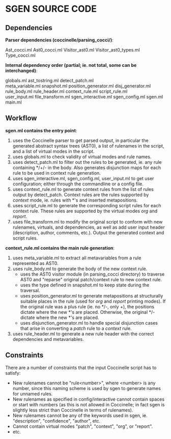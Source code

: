 SGEN SOURCE CODE
================

Dependencies
------------

**Parser dependencies (coccinelle/parsing_cocci/)**:

Ast\_cocci.ml Ast0\_cocci.ml Visitor\_ast0.ml Visitor\_ast0\_types.ml Type\_cocci.ml

**Internal dependency order (partial; ie. not total, some can be interchanged)**:

globals.ml ast\_tostring.ml detect_patch.ml  
meta\_variable.ml snapshot.ml position\_generator.ml disj\_generator.ml  
rule\_body.ml rule\_header.ml context\_rule.ml script\_rule.ml  
user\_input.ml file\_transform.ml sgen\_interactive.ml sgen\_config.ml sgen.ml  
main.ml


Workflow
--------
**sgen.ml contains the entry point**:

 1. uses the Coccinelle parser to get parsed output, in particular the generated abstract syntax trees (AST0), a list of rulenames in the script, and a list of virtual modes in the script.
 2. uses globals.ml to check validity of virtual modes and rule names.
 3. uses detect\_patch.ml to filter out the rules to be generated, ie. any rule containing */+/- in the body. Also generates disjunction maps for each rule to be used in context rule generation.
 4. uses sgen\_interactive.ml, sgen\_config.ml, user\_input.ml to get user configuration; either through the commandline or a config file.
 5. uses context\_rule.ml to generate context rules from the list of rules output by detect\_patch. Context rules are the rules supported by *context* mode, ie. rules with \*'s and inserted metapositions.
 6. uses script\_rule.ml to generate the corresponding script rules for each context rule. These rules are supported by the virtual modes *org* and *report*.
 7. uses file\_transform.ml to modify the original script to conform with new rulenames, virtuals, and dependencies, as well as add user input header (description, author, comments, etc.). Output the generated context and script rules.

**context\_rule.ml contains the main rule generation**:

 1. uses meta\_variable.ml to extract all metavariables from a rule represented as AST0.
 2. uses rule\_body.ml to generate the body of the new context rule.
     - uses the AST0 visitor module (in parsing\_cocci directory) to traverse AST0 and "reparse" original patch/context rule to new context rule.
     - uses the type defined in snapshot.ml to keep state during the traversal.
     - uses position\_generator.ml to generate metapositions at structurally suitable places in the rule (used for *org* and *report* printing modes). If the original rule was a plus rule (ie. no \*/-, only +), the positions dictate where the new \*'s are placed. Otherwise, the original \*/- dictate where the new \*'s are placed.
     - uses disjunction\_generator.ml to handle special disjunction cases that arise in converting a *patch* rule to a *context* rule.
 3. uses rule\_header.ml to generate a new rule header with the correct dependencies and metavariables.


Constraints
-----------
There are a number of constraints that the input Coccinelle script has to satisfy:

 - New rulenames cannot be "rule&lt;number&gt;", where &lt;number&gt; is any number, since this naming scheme is used by sgen to generate names for unnamed rules.
 - New rulenames as specified in config/interactive cannot contain spaces or start with numbers (as this is not allowed in Coccinelle; in fact sgen is slightly less strict than Coccinelle in terms of rulenames).
 - New rulenames cannot be any of the keywords used in sgen, ie. "description", "confidence", "author", etc.
 - Cannot contain virtual modes "patch", "context", "org", or "report".
 - etc.
